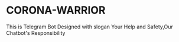 # CORONA-WARRIOR
This is Telegram Bot Designed with slogan Your Help and Safety,Our Chatbot's Responsibility
